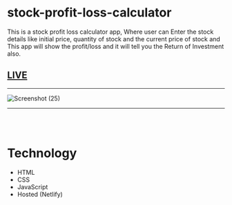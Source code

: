 # stock-profit-loss-calculator
This is a stock profit loss calculator app, Where user can Enter the stock details like initial price, quantity of stock and the current price of stock and This app will show the profit/loss and it will tell you the Return of Investment also.



## [LIVE](https://stock-profit-calculator-sakshi.netlify.app/)

---

![Screenshot (25)](https://user-images.githubusercontent.com/97236794/208240298-a551cd18-74de-424d-80d7-a24d9d2db17b.png)


---
<br/>
<br/>

# Technology

- HTML
- CSS
- JavaScript
- Hosted (Netlify) 

